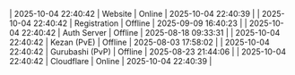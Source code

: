 | 2025-10-04 22:40:42 | Website | Online | 2025-10-04 22:40:39 |
| 2025-10-04 22:40:42 | Registration | Offline | 2025-09-09 16:40:23 |
| 2025-10-04 22:40:42 | Auth Server | Offline | 2025-08-18 09:33:31 |
| 2025-10-04 22:40:42 | Kezan (PvE) | Offline | 2025-08-03 17:58:02 |
| 2025-10-04 22:40:42 | Gurubashi (PvP) | Offline | 2025-08-23 21:44:06 |
| 2025-10-04 22:40:42 | Cloudflare | Online | 2025-10-04 22:40:39 |
